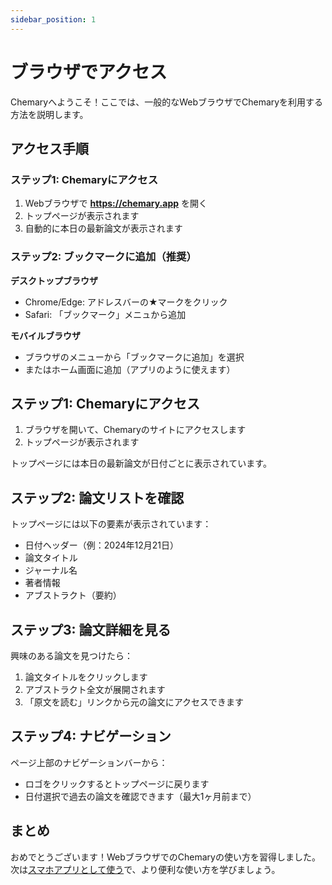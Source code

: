 ```yaml
---
sidebar_position: 1
---
```


# ブラウザでアクセス

Chemaryへようこそ！ここでは、一般的なWebブラウザでChemaryを利用する方法を説明します。

## アクセス手順

### ステップ1: Chemaryにアクセス

1. Webブラウザで **https://chemary.app** を開く
2. トップページが表示されます
3. 自動的に本日の最新論文が表示されます

### ステップ2: ブックマークに追加（推奨）

**デスクトップブラウザ**
- Chrome/Edge: アドレスバーの★マークをクリック
- Safari: 「ブックマーク」メニュから追加

**モバイルブラウザ**
- ブラウザのメニューから「ブックマークに追加」を選択
- またはホーム画面に追加（アプリのように使えます）

## ステップ1: Chemaryにアクセス

1. ブラウザを開いて、Chemaryのサイトにアクセスします
2. トップページが表示されます

トップページには本日の最新論文が日付ごとに表示されています。

## ステップ2: 論文リストを確認

トップページには以下の要素が表示されています：

- 日付ヘッダー（例：2024年12月21日）
- 論文タイトル
- ジャーナル名
- 著者情報
- アブストラクト（要約）

## ステップ3: 論文詳細を見る

興味のある論文を見つけたら：

1. 論文タイトルをクリックします
2. アブストラクト全文が展開されます
3. 「原文を読む」リンクから元の論文にアクセスできます

## ステップ4: ナビゲーション

ページ上部のナビゲーションバーから：

- ロゴをクリックするとトップページに戻ります
- 日付選択で過去の論文を確認できます（最大1ヶ月前まで）

## まとめ

おめでとうございます！WebブラウザでのChemaryの使い方を習得しました。次は[スマホアプリとして使う](./mobile-app)で、より便利な使い方を学びましょう。